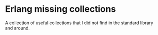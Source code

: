 # Erlang missing collections

A collection of useful collections that I did not find in the standard library and around.
